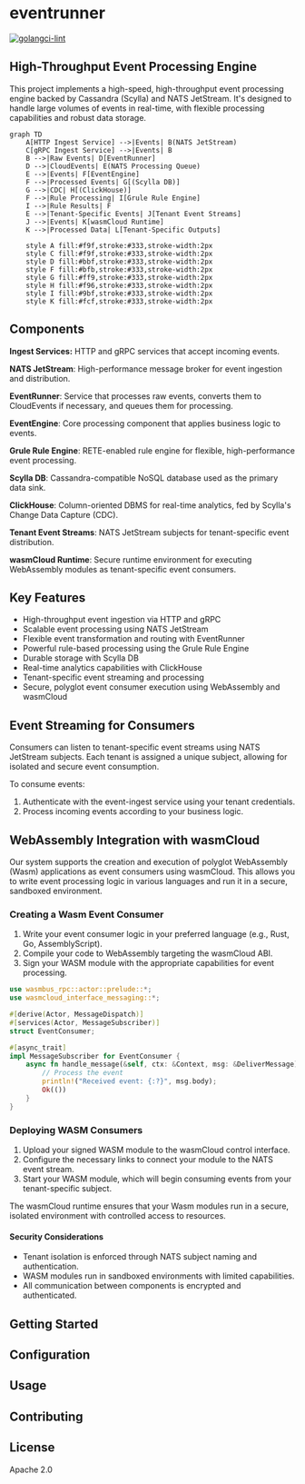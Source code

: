 # eventrunner

[![golangci-lint](https://github.com/carverauto/eventrunner/actions/workflows/golangci-lint.yml/badge.svg)](https://github.com/carverauto/eventrunner/actions/workflows/golangci-lint.yml)

## High-Throughput Event Processing Engine

This project implements a high-speed, high-throughput event processing engine backed by Cassandra (Scylla) 
and NATS JetStream. It's designed to handle large volumes of events in real-time, with flexible processing 
capabilities and robust data storage.

```mermaid
graph TD
    A[HTTP Ingest Service] -->|Events| B(NATS JetStream)
    C[gRPC Ingest Service] -->|Events| B
    B -->|Raw Events| D[EventRunner]
    D -->|CloudEvents| E(NATS Processing Queue)
    E -->|Events| F[EventEngine]
    F -->|Processed Events| G[(Scylla DB)]
    G -->|CDC| H[(ClickHouse)]
    F -->|Rule Processing| I[Grule Rule Engine]
    I -->|Rule Results| F
    E -->|Tenant-Specific Events| J[Tenant Event Streams]
    J -->|Events| K[wasmCloud Runtime]
    K -->|Processed Data| L[Tenant-Specific Outputs]

    style A fill:#f9f,stroke:#333,stroke-width:2px
    style C fill:#f9f,stroke:#333,stroke-width:2px
    style D fill:#bbf,stroke:#333,stroke-width:2px
    style F fill:#bfb,stroke:#333,stroke-width:2px
    style G fill:#ff9,stroke:#333,stroke-width:2px
    style H fill:#f96,stroke:#333,stroke-width:2px
    style I fill:#9bf,stroke:#333,stroke-width:2px
    style K fill:#fcf,stroke:#333,stroke-width:2px
```

## Components

**Ingest Services:** HTTP and gRPC services that accept incoming events.

**NATS JetStream**: High-performance message broker for event ingestion and distribution.

**EventRunner**: Service that processes raw events, converts them to CloudEvents if necessary, and queues them for processing.

**EventEngine**: Core processing component that applies business logic to events.

**Grule Rule Engine**: RETE-enabled rule engine for flexible, high-performance event processing.

**Scylla DB**: Cassandra-compatible NoSQL database used as the primary data sink.

**ClickHouse**: Column-oriented DBMS for real-time analytics, fed by Scylla's Change Data Capture (CDC).

**Tenant Event Streams**: NATS JetStream subjects for tenant-specific event distribution.

**wasmCloud Runtime**: Secure runtime environment for executing WebAssembly modules as tenant-specific event consumers.

## Key Features

* High-throughput event ingestion via HTTP and gRPC
* Scalable event processing using NATS JetStream
* Flexible event transformation and routing with EventRunner
* Powerful rule-based processing using the Grule Rule Engine
* Durable storage with Scylla DB
* Real-time analytics capabilities with ClickHouse
* Tenant-specific event streaming and processing
* Secure, polyglot event consumer execution using WebAssembly and wasmCloud

## Event Streaming for Consumers
Consumers can listen to tenant-specific event streams using NATS JetStream subjects. Each tenant is assigned a unique subject, allowing for isolated and secure event consumption.

To consume events:

1. Authenticate with the event-ingest service using your tenant credentials.
2. Process incoming events according to your business logic.

## WebAssembly Integration with wasmCloud

Our system supports the creation and execution of polyglot WebAssembly (Wasm) applications as event consumers using wasmCloud. This allows you to write event processing logic in various languages and run it in a secure, sandboxed environment.

### Creating a Wasm Event Consumer

1. Write your event consumer logic in your preferred language (e.g., Rust, Go, AssemblyScript).
2. Compile your code to WebAssembly targeting the wasmCloud ABI.
3. Sign your WASM module with the appropriate capabilities for event processing.

```rust
use wasmbus_rpc::actor::prelude::*;
use wasmcloud_interface_messaging::*;

#[derive(Actor, MessageDispatch)]
#[services(Actor, MessageSubscriber)]
struct EventConsumer;

#[async_trait]
impl MessageSubscriber for EventConsumer {
    async fn handle_message(&self, ctx: &Context, msg: &DeliverMessage) -> RpcResult<()> {
        // Process the event
        println!("Received event: {:?}", msg.body);
        Ok(())
    }
}
```

### Deploying WASM Consumers

1. Upload your signed WASM module to the wasmCloud control interface.
2. Configure the necessary links to connect your module to the NATS event stream.
3. Start your WASM module, which will begin consuming events from your tenant-specific subject.

The wasmCloud runtime ensures that your Wasm modules run in a secure, isolated environment with controlled access to resources.

#### Security Considerations

* Tenant isolation is enforced through NATS subject naming and authentication.
* WASM modules run in sandboxed environments with limited capabilities.
* All communication between components is encrypted and authenticated.

## Getting Started

## Configuration

## Usage

## Contributing

## License

Apache 2.0
